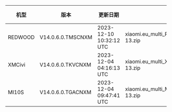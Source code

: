| 机型 | 版本 | 更新日期 | 文件名 | 大小 | 下载链接 |
| ---- | ---- | ---- | ---- | ---- | ---- |
| REDWOOD | V14.0.6.0.TMSCNXM | 2023-12-10 10:32:12 UTC | xiaomi.eu_multi_REDWOOD_V14.0.6.0.TMSCNXM_v14-13.zip | 4.7 GB | [SourceForge](https://sourceforge.net/projects/xiaomi-eu-multilang-miui-roms/files/xiaomi.eu/MIUI-STABLE-RELEASES/MIUIv14/xiaomi.eu_multi_REDWOOD_V14.0.6.0.TMSCNXM_v14-13.zip/download) |
| XMCivi | V14.0.6.0.TKVCNXM | 2023-12-04 04:16:13 UTC | xiaomi.eu_multi_XMCivi_V14.0.6.0.TKVCNXM_v14-13.zip | 4.9 GB | [SourceForge](https://sourceforge.net/projects/xiaomi-eu-multilang-miui-roms/files/xiaomi.eu/MIUI-STABLE-RELEASES/MIUIv14/xiaomi.eu_multi_XMCivi_V14.0.6.0.TKVCNXM_v14-13.zip/download) |
| MI10S | V14.0.6.0.TGACNXM | 2023-12-04 09:47:41 UTC | xiaomi.eu_multi_MI10S_V14.0.6.0.TGACNXM_v14-13.zip | 4.4 GB | [SourceForge](https://sourceforge.net/projects/xiaomi-eu-multilang-miui-roms/files/xiaomi.eu/MIUI-STABLE-RELEASES/MIUIv14/xiaomi.eu_multi_MI10S_V14.0.6.0.TGACNXM_v14-13.zip/download) |
